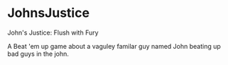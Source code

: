 # JohnsJustice
John's Justice: Flush with Fury

A Beat 'em up game about a vaguley familar guy named John beating up bad guys in the john.
